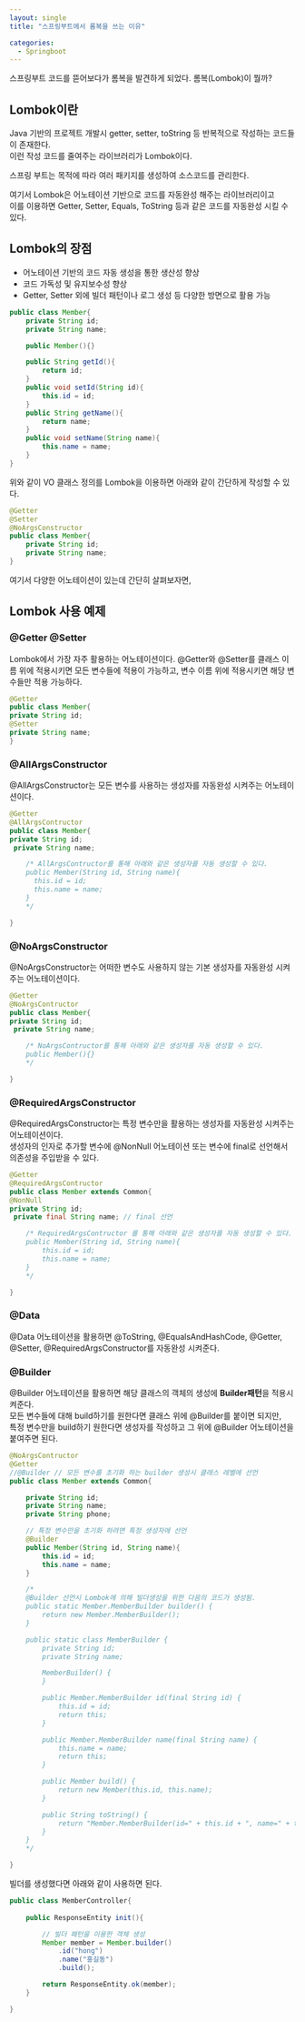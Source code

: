 ```yaml
---
layout: single
title: "스프링부트에서 롬복을 쓰는 이유"

categories:
  - Springboot
---
```


스프링부트 코드를 뜯어보다가 롬복을 발견하게 되었다. 
롬복(Lombok)이 뭘까? <br>

## Lombok이란

Java 기반의 프로젝트 개발시 getter, setter, toString 등 반복적으로 작성하는 코드들이 존재한다. <br>
이런 작성 코드를 줄여주는 라이브러리가 Lombok이다. <br>

스프링 부트는 목적에 따라 여러 패키지를 생성하여 소스코드를 관리한다. <br>

여기서 Lombok은 어노테이션 기반으로 코드를 자동완성 해주는 라이브러리이고 <br>
이를 이용하면 Getter, Setter, Equals, ToString 등과 같은 코드를 자동완성 시킬 수 있다. <br>

## Lombok의 장점

- 어노테이션 기반의 코드 자동 생성을 통한 생산성 향상
- 코드 가독성 및 유지보수성 향상
- Getter, Setter 외에 빌더 패턴이나 로그 생성 등 다양한 방면으로 활용 가능

```java
public class Member{
    private String id;
    private String name;

    public Member(){}

    public String getId(){
    	return id;
    }
    public void setId(String id){
    	this.id = id;
    }
    public String getName(){
    	return name;
    }
    public void setName(String name){
    	this.name = name;
    }
}
```

위와 같이 VO 클래스 정의를 Lombok을 이용하면 아래와 같이 간단하게 작성할 수 있다.

```java
@Getter
@Setter
@NoArgsConstructor
public class Member{
    private String id;
    private String name;
}
```

여기서 다양한 어노테이션이 있는데 간단히 살펴보자면,

## Lombok 사용 예제

### @Getter @Setter

Lombok에서 가장 자주 활용하는 어노테이션이다. @Getter와 @Setter를 클래스 이름 위에 적용시키면 모든 변수들에 적용이 가능하고,
변수 이름 위에 적용시키면 해당 변수들만 적용 가능하다. <br>

```java
@Getter
public class Member{
private String id;
@Setter
private String name;
}
```

### @AllArgsConstructor

@AllArgsConstructor는 모든 변수를 사용하는 생성자를 자동완성 시켜주는 어노테이션이다.

```java
@Getter
@AllArgsContructor
public class Member{
private String id;
 private String name;

    /* AllArgsContructor를 통해 아래와 같은 생성자를 자동 생성할 수 있다.
    public Member(String id, String name){
      this.id = id;
      this.name = name;
    }
    */

}
```

### @NoArgsConstructor

@NoArgsConstructor는 어떠한 변수도 사용하지 않는 기본 생성자를 자동완성 시켜주는 어노테이션이다.

```java
@Getter
@NoArgsContructor
public class Member{
private String id;
 private String name;

    /* NoArgsContructor를 통해 아래와 같은 생성자를 자동 생성할 수 있다.
    public Member(){}
    */

}
```

### @RequiredArgsConstructor

@RequiredArgsConstructor는 특정 변수만을 활용하는 생성자를 자동완성 시켜주는 어노테이션이다. <br>
생성자의 인자로 추가할 변수에 @NonNull 어노테이션 또는 변수에 final로 선언해서 의존성을 주입받을 수 있다. <br>

```java
@Getter
@RequiredArgsContructor
public class Member extends Common{
@NonNull
private String id;
 private final String name; // final 선언

    /* RequiredArgsContructor 를 통해 아래와 같은 생성자를 자동 생성할 수 있다.
    public Member(String id, String name){
    	this.id = id;
        this.name = name;
    }
    */

}
```

### @Data

@Data 어노테이션을 활용하면 @ToString, @EqualsAndHashCode, @Getter, @Setter, @RequiredArgsConstructor를 자동완성 시켜준다.

### @Builder

@Builder 어노테이션을 활용하면 해당 클래스의 객체의 생성에 **Builder패턴**을 적용시켜준다. <br>
모든 변수들에 대해 build하기를 원한다면 클래스 위에 @Builder를 붙이면 되지만, <br>
특정 변수만을 build하기 원한다면 생성자를 작성하고 그 위에 @Builder 어노테이션을 붙여주면 된다. <br>

```java
@NoArgsContructor
@Getter
//@Builder // 모든 변수를 초기화 하는 builder 생성시 클래스 레벨에 선언
public class Member extends Common{

    private String id;
    private String name;
    private String phone;

    // 특정 변수만을 초기화 하려면 특정 생성자에 선언
    @Builder
    public Member(String id, String name){
    	this.id = id;
        this.name = name;
    }

    /*
    @Builder 선언시 Lombok에 의해 빌더생성을 위한 다음의 코드가 생성됨.
    public static Member.MemberBuilder builder() {
        return new Member.MemberBuilder();
    }

    public static class MemberBuilder {
        private String id;
        private String name;

        MemberBuilder() {
        }

        public Member.MemberBuilder id(final String id) {
            this.id = id;
            return this;
        }

        public Member.MemberBuilder name(final String name) {
            this.name = name;
            return this;
        }

        public Member build() {
            return new Member(this.id, this.name);
        }

        public String toString() {
            return "Member.MemberBuilder(id=" + this.id + ", name=" + this.name + ")";
        }
    }
    */

}
```

빌더를 생성했다면 아래와 같이 사용하면 된다.

```java
public class MemberController{
 
    public ResponseEntity init(){

        // 빌더 패턴을 이용한 객체 생성
        Member member = Member.builder()
            .id("hong")
            .name("홍길동")
            .build();

        return ResponseEntity.ok(member);
    }

}
```
